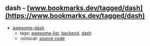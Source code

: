 dash - [www.bookmarks.dev/tagged/dash](https://www.bookmarks.dev/tagged/dash)
---
* [awesome-dash](https://github.com/Acrotrend/awesome-dash#readme)
    * tags: [awesome-list](../tagged/awesome-list.md), [backend](../tagged/backend.md), [dash](../tagged/dash.md)
    * :octocat: [source code](https://github.com/Acrotrend/awesome-dash#readme)
